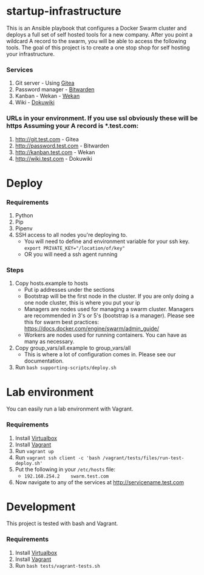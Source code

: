 # startup-infrastructure

This is an Ansible playbook that configures a Docker Swarm cluster and deploys a full set of self hosted tools for a new company. After you point a wildcard A record to the swarm, you will be able to access the following tools. The goal of this project is to create a one stop shop for self hosting your infrastructure.

### Services
1. Git server - Using [Gitea](https://gitea.io/en-us/)
2. Password manager - [Bitwarden](https://bitwarden.com/)
3. Kanban - Wekan - [Wekan](https://wekan.github.io/)
4. Wiki - [Dokuwiki](https://www.dokuwiki.org/dokuwiki)

### URLs in your environment. If you use ssl obviously these will be https Assuming your A record is *.test.com:
1. http://git.test.com - Gitea
2. http://password.test.com - Bitwarden
3. http://kanban.test.com - Wekan
4. http://wiki.test.com - Dokuwiki

# Deploy

### Requirements
1. Python
2. Pip
3. Pipenv
4. SSH access to all nodes you're deploying to. 
   * You will need to define and environment variable for your ssh key. `export PRIVATE_KEY="/location/of/key"`
   * OR you will need a ssh agent running

### Steps
1. Copy hosts.example to hosts
    * Put ip addresses under the sections
    * Bootstrap will be the first node in the cluster. If you are only doing a one node cluster, this is where you put your ip
    * Managers are nodes used for managing a swarm cluster. Managers are recommended in 3's or 5's (bootstrap is a manager). Please see this for swarm best practices: https://docs.docker.com/engine/swarm/admin_guide/
    * Workers are nodes used for running containers. You can have as many as necessary.
 2. Copy group_vars/all.example to group_vars/all
    * This is where a lot of configuration comes in. Please see our documentation.
 3. Run `bash supporting-scripts/deploy.sh`

# Lab environment

You can easily run a lab environment with Vagrant. 

### Requirements
1. Install [Virtualbox](https://www.virtualbox.org/)
2. Install [Vagrant](https://www.vagrantup.com/)
3. Run `vagrant up`
4. Run `vagrant ssh client -c 'bash /vagrant/tests/files/run-test-deploy.sh'`
5. Put the following in your `/etc/hosts` file: 
   * `192.168.254.2    swarm.test.com` 
6. Now navigate to any of the services at http://servicename.test.com


# Development

This project is tested with bash and Vagrant.

### Requirements
1. Install [Virtualbox](https://www.virtualbox.org/)
2. Install [Vagrant](https://www.vagrantup.com/)
3. Run `bash tests/vagrant-tests.sh`